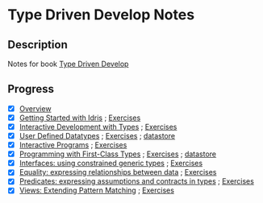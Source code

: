 # Type Driven Develop Notes

## Description

Notes for book [Type Driven Develop](https://www.manning.com/books/type-driven-development-with-idris)

## Progress

- [x] [Overview](./notes/overview.md)
- [x] [Getting Started with Idris](./notes/getting_started_with_idris.md)
  ; [Exercises](./exercises/getting_started_with_idris.idr)
- [x] [Interactive Development with Types](./notes/interactive_development_with_types.md)
  ; [Exercises](./exercises/interactive_development_with_types.idr)
- [x] [User Defined Datatypes](./notes/user_defined_data_types.md)
  ; [Exercises](./exercises/user_defined_data_types.idr)
  ; [datastore](./exercises/datastore.idr)
- [x] [Interactive Programs](./notes/interactive_programs.md)
  ; [Exercises](./exercises/interactive_programs.idr)
- [x] [Programming with First-Class Types](./notes/programming_with_first_class_types.md)
  ; [Exercises](./exercises/programming_with_first_class_types.idr)
  ; [datastore](./exercises/datastore_schema.idr)
- [x] [Interfaces: using constrained generic types](./notes/interfaces.md)
  ; [Exercises](./exercises/interfaces.idr)
- [x] [Equality: expressing relationships between data](./notes/equality.md)
  ; [Exercises](./exercises/equality.idr)
- [x] [Predicates: expressing assumptions and contracts in types](./notes/predicates.md)
  ; [Exercises](./exercises/predicates.idr)
- [x] [Views: Extending Pattern Matching](./notes/views.md)
  ; [Exercises](./exercises/views.idr)
